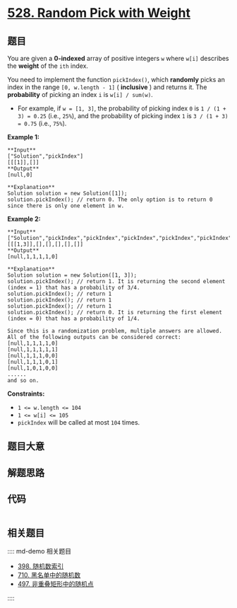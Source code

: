 # [528. Random Pick with Weight](https://leetcode.com/problems/random-pick-with-weight)

## 题目

You are given a **0-indexed** array of positive integers `w` where `w[i]`
describes the **weight** of the `ith` index.

You need to implement the function `pickIndex()`, which **randomly** picks an
index in the range `[0, w.length - 1]` ( **inclusive** ) and returns it. The
**probability** of picking an index `i` is `w[i] / sum(w)`.

  * For example, if `w = [1, 3]`, the probability of picking index `0` is `1 / (1 + 3) = 0.25` (i.e., `25%`), and the probability of picking index `1` is `3 / (1 + 3) = 0.75` (i.e., `75%`).



**Example 1:**

    
    
    **Input**
    ["Solution","pickIndex"]
    [[[1]],[]]
    **Output**
    [null,0]
    
    **Explanation**
    Solution solution = new Solution([1]);
    solution.pickIndex(); // return 0. The only option is to return 0 since there is only one element in w.
    

**Example 2:**

    
    
    **Input**
    ["Solution","pickIndex","pickIndex","pickIndex","pickIndex","pickIndex"]
    [[[1,3]],[],[],[],[],[]]
    **Output**
    [null,1,1,1,1,0]
    
    **Explanation**
    Solution solution = new Solution([1, 3]);
    solution.pickIndex(); // return 1. It is returning the second element (index = 1) that has a probability of 3/4.
    solution.pickIndex(); // return 1
    solution.pickIndex(); // return 1
    solution.pickIndex(); // return 1
    solution.pickIndex(); // return 0. It is returning the first element (index = 0) that has a probability of 1/4.
    
    Since this is a randomization problem, multiple answers are allowed.
    All of the following outputs can be considered correct:
    [null,1,1,1,1,0]
    [null,1,1,1,1,1]
    [null,1,1,1,0,0]
    [null,1,1,1,0,1]
    [null,1,0,1,0,0]
    ......
    and so on.
    



**Constraints:**

  * `1 <= w.length <= 104`
  * `1 <= w[i] <= 105`
  * `pickIndex` will be called at most `104` times.


## 题目大意

## 解题思路

## 代码

```javascript

```

## 相关题目

:::: md-demo 相关题目
- [398. 随机数索引](https://leetcode.com/problems/random-pick-index)
- [710. 黑名单中的随机数](https://leetcode.com/problems/random-pick-with-blacklist)
- [497. 非重叠矩形中的随机点](https://leetcode.com/problems/random-point-in-non-overlapping-rectangles)

::::
